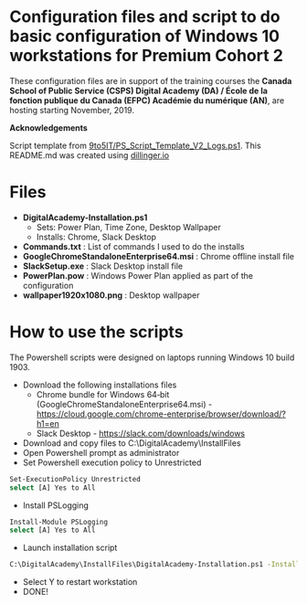 ﻿# Configuration files and script to do basic configuration of Windows 10 workstations for Premium Cohort 2

These configuration files are in support of the training courses the **Canada School of Public Service (CSPS) Digital Academy (DA) / École de la fonction publique du Canada (EFPC) Académie du numérique (AN)**, are hosting starting November, 2019.

**Acknowledgements**

Script template from [9to5IT/PS_Script_Template_V2_Logs.ps1]. This README.md was created using [dillinger.io]

# Files
* **DigitalAcademy-Installation.ps1**
  * Sets: Power Plan, Time Zone, Desktop Wallpaper 
  * Installs: Chrome, Slack Desktop
* **Commands.txt** : List of commands I used to do the installs
* **GoogleChromeStandaloneEnterprise64.msi** : Chrome offline install file
* **SlackSetup.exe** : Slack Desktop install file
* **PowerPlan.pow** : Windows Power Plan applied as part of the configuration
* **wallpaper1920x1080.png** : Desktop wallpaper

# How to use the scripts
The Powershell scripts were designed on laptops running Windows 10 build 1903.

* Download the following installations files
  * Chrome bundle for Windows 64‑bit (GoogleChromeStandaloneEnterprise64.msi) - https://cloud.google.com/chrome-enterprise/browser/download/?h1=en
  * Slack Desktop - https://slack.com/downloads/windows
* Download and copy files to C:\DigitalAcademy\InstallFiles
* Open Powershell prompt as administrator
* Set Powershell execution policy to Unrestricted
```sh
Set-ExecutionPolicy Unrestricted
select [A] Yes to All 
```
* Install PSLogging
```sh
Install-Module PSLogging
select [A] Yes to All
```
* Launch installation script
```sh
C:\DigitalAcademy\InstallFiles\DigitalAcademy-Installation.ps1 -InstallFiles "c:\DigitalAcademy\InstallFiles"
```
* Select Y to restart workstation
* DONE!

[dillinger.io]: <https://dillinger.io/>
[9to5IT/PS_Script_Template_V2_Logs.ps1]: <https://gist.github.com/9to5IT/d81802b28cfd10ab5d89>